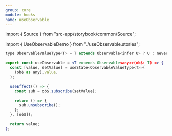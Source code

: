 ```yaml
---
group: core
module: hooks
name: useObservable
---
```


import { Source } from "src-app/storybook/common/Source";

import { UseObservableDemo } from "./useObservable.stories";

<UseObservableDemo />

```jsx
type ObservableValueType<T> = T extends Observable<infer U> ? U : never;

export const useObservable = <T extends Observable<any>>(ob$: T) => {
  const [value, setValue] = useState<ObservableValueType<T>>(
    (ob$ as any).value,
  );

  useEffect(() => {
    const sub = ob$.subscribe(setValue);

    return () => {
      sub.unsubscribe();
    };
  }, [ob$]);

  return value;
};
```

<Source path="https://rxjs-dev.firebaseapp.com/api/index/class/Observable" />
